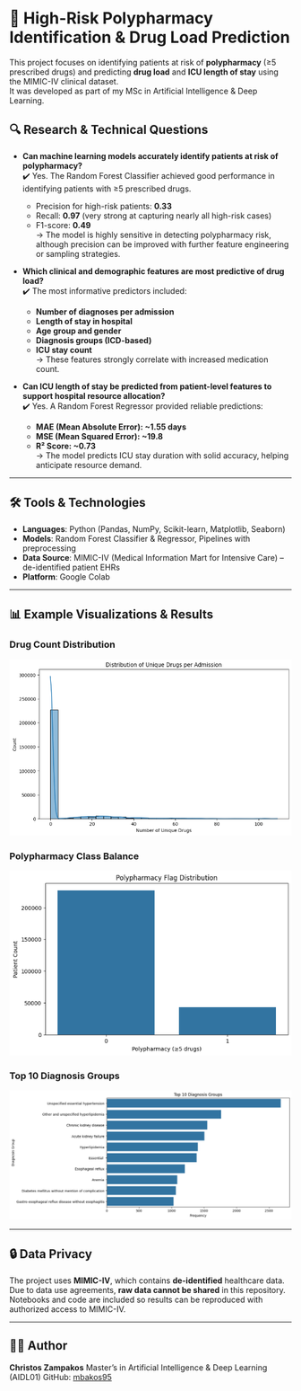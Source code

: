 # 💊 High-Risk Polypharmacy Identification & Drug Load Prediction

This project focuses on identifying patients at risk of **polypharmacy** (≥5 prescribed drugs) and predicting **drug load** and **ICU length of stay** using the MIMIC-IV clinical dataset.  
It was developed as part of my MSc in Artificial Intelligence & Deep Learning.


## 🔍 Research & Technical Questions

- **Can machine learning models accurately identify patients at risk of polypharmacy?**  
  ✔️ Yes. The Random Forest Classifier achieved good performance in identifying patients with ≥5 prescribed drugs.  
  - Precision for high-risk patients: **0.33**  
  - Recall: **0.97** (very strong at capturing nearly all high-risk cases)  
  - F1-score: **0.49**  
  → The model is highly sensitive in detecting polypharmacy risk, although precision can be improved with further feature engineering or sampling strategies.

- **Which clinical and demographic features are most predictive of drug load?**  
  ✔️ The most informative predictors included:  
  - **Number of diagnoses per admission**  
  - **Length of stay in hospital**  
  - **Age group and gender**  
  - **Diagnosis groups (ICD-based)**  
  - **ICU stay count**  
  → These features strongly correlate with increased medication count.

- **Can ICU length of stay be predicted from patient-level features to support hospital resource allocation?**  
  ✔️ Yes. A Random Forest Regressor provided reliable predictions:  
  - **MAE (Mean Absolute Error): ~1.55 days**  
  - **MSE (Mean Squared Error): ~19.8**  
  - **R² Score: ~0.73**  
  → The model predicts ICU stay duration with solid accuracy, helping anticipate resource demand.
 

---

## 🛠️ Tools & Technologies

- **Languages**: Python (Pandas, NumPy, Scikit-learn, Matplotlib, Seaborn)  
- **Models**: Random Forest Classifier & Regressor, Pipelines with preprocessing  
- **Data Source**: MIMIC-IV (Medical Information Mart for Intensive Care) – de-identified patient EHRs  
- **Platform**: Google Colab  

---

## 📊 Example Visualizations & Results

### Drug Count Distribution
![Drug Count Distribution](https://github.com/mbakos95/High-Risk-Polypharmacy-Identification-Drug-Load-Prediction/blob/main/Drug%20Count%20Distribution.png?raw=true)

### Polypharmacy Class Balance
![Polypharmacy Flag Distribution](https://github.com/mbakos95/High-Risk-Polypharmacy-Identification-Drug-Load-Prediction/blob/main/Polypharmacy%20Class%20Balance.png?raw=true)

### Top 10 Diagnosis Groups
![Top 10 Diagnoses](https://github.com/mbakos95/High-Risk-Polypharmacy-Identification-Drug-Load-Prediction/blob/main/Top%2010%20Diagnosis%20Groups.png?raw=true)


---

## 🔒 Data Privacy

The project uses **MIMIC-IV**, which contains **de-identified** healthcare data.  
Due to data use agreements, **raw data cannot be shared** in this repository.  
Notebooks and code are included so results can be reproduced with authorized access to MIMIC-IV.  

---

## 👨‍💻 Author

**Christos Zampakos**
Master’s in Artificial Intelligence & Deep Learning (AIDL01)
GitHub: [mbakos95](https://github.com/mbakos95)

